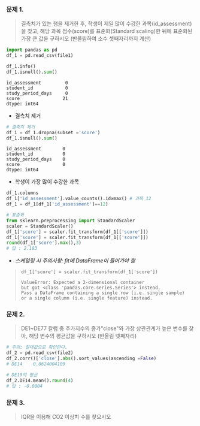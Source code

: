### 문제 1. 
> 결측치가 있는 행을 제거한 후, 학생이 제일 많이 수강한 과목(id_assessment)을 찾고,
> 해당 과목 점수(score)를 표준화(Standard scaling)한 뒤에 표준화된 가장 큰 값을 구하시오
> (반올림하여 소수 셋째자리까지 계산)

```python
import pandas as pd 
df_1 = pd.read_csv(file1)

df_1.info()
df_1.isnull().sum()
```
```
id_assessment         0
student_id            0
study_period_days     0
score                21
dtype: int64
```
* 결측치 제거
```python
# 결측치 제거 
df_1 = df_1.dropna(subset ='score')
df_1.isnull().sum()
```
```
id_assessment        0
student_id           0
study_period_days    0
score                0
dtype: int64
```
* 학생이 가장 많이 수강한 과목
```python
df_1.columns
df_1['id_assessment'].value_counts().idxmax() # 과목 12
df_1 = df_1[df_1['id_assessment']==12]

# 표준화
from sklearn.preprocessing import StandardScaler
scaler = StandardScaler()
df_1['score'] = scaler.fit_transform(df_1[['score']])
df_1['score'] = scaler.fit_transform(df_1[['score']]) 
round(df_1['score'].max(),3)
# 답 : 2.183
```
* *스케일링 시 주의사항: fit에 DataFrame이 들어가야 함*
> ```df_1['score'] = scaler.fit_transform(df_1['score']) ```
> ```
> ValueError: Expected a 2-dimensional container 
> but got <class 'pandas.core.series.Series'> instead. 
> Pass a DataFrame containing a single row (i.e. single sample) 
> or a single column (i.e. single feature) instead.
> ```

### 문제 2. 
> DE1~DE77 칼럼 중 주가지수의 종가"close"와 가장 상관관계가 높은 변수를 찾아, 해당 변수의 평균값을 구하시오
> (반올림 넷째자리)
```python
# 주의: 절대값으로 확인한다. 
df_2 = pd.read_csv(file2)
df_2.corr()['close'].abs().sort_values(ascending =False)
# DE14    0.0624004109

# DE19의 평균 
df_2.DE14.mean().round(4)
# 답 : -0.0004
```




### 문제 3. 
> IQR을 이용해 CO2 이상치 수를 찾으시오 
